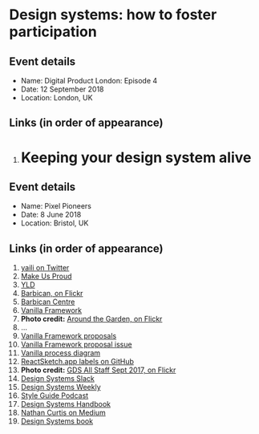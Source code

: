 # Design systems: how to foster participation

## Event details

- Name: Digital Product London: Episode 4
- Date: 12 September 2018
- Location: London, UK

## Links (in order of appearance)

1. # Keeping your design system alive

## Event details

- Name: Pixel Pioneers
- Date: 8 June 2018
- Location: Bristol, UK

## Links (in order of appearance)

1. [yaili on Twitter](https://twitter.com/yaili)
2. [Make Us Proud](http://www.makeusproud.com/)
2. [YLD](https://yld.io/)
2. [Barbican, on Flickr](https://www.flickr.com/photos/37996583811@N01/14973588367/)
2. [Barbican Centre](https://en.wikipedia.org/wiki/Barbican_Centre)
5. [Vanilla Framework](https://vanillaframework.io/)
7. **Photo credit:** [Around the Garden, on Flickr](https://www.flickr.com/photos/chiotsrun/7062663295/)
7. ...
23. [Vanilla Framework proposals](https://github.com/vanilla-framework/vanilla-framework/issues?q=label%3A%22WG%3A+Proposal%22+is%3Aclosed)
24. [Vanilla Framework proposal issue](https://github.com/vanilla-framework/vanilla-framework/issues/1355)
15. [Vanilla process diagram](https://coggle.it/diagram/V0hkiP976OIbGpy8)
15. [ReactSketch.app labels on GitHub](https://github.com/airbnb/react-sketchapp/labels)
15. **Photo credit:** [GDS All Staff Sept 2017, on Flickr](https://www.flickr.com/photos/gdsteam/36759220184/)
26. [Design Systems Slack](https://design-systems.slack.com/)
27. [Design Systems Weekly](http://news.design.systems/)
28. [Style Guide Podcast](http://styleguides.io/podcasts)
31. [Design Systems Handbook](https://www.designbetter.co/design-systems-handbook)
32. [Nathan Curtis on Medium](https://medium.com/@nathanacurtis)
33. [Design Systems book](https://www.smashingmagazine.com/design-systems-book/)
